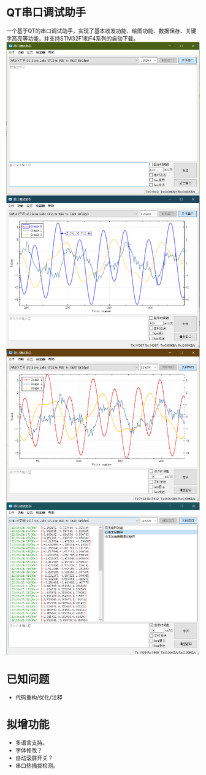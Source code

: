 # QT串口调试助手
  一个基于QT的串口调试助手，实现了基本收发功能、绘图功能、数据保存、关键字高亮等功能，并支持STM32F1和F4系列的自动下载。
![mainwindow](mainwindow.png)
![mainwindow](graphwindow.png)
![mainwindow](scatterline.png)
![mainwindow1](multistring.png)

# 已知问题
  - 代码重构/优化/注释

# 拟增功能
  - 多语言支持。
  - 字体修改？
  - 自动滚屏开关？
  - 串口热插拔检测。